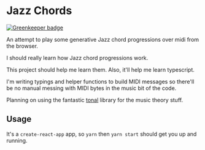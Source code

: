# Jazz Chords

[![Greenkeeper badge](https://badges.greenkeeper.io/hughrawlinson/jazz-chords.svg)](https://greenkeeper.io/)

An attempt to play some generative Jazz chord progressions over midi from the browser.

I should really learn how Jazz chord progressions work.

This project should help me learn them. Also, it'll help me learn typescript.

I'm writing typings and helper functions to build MIDI messages so there'll be no manual messing with MIDI bytes in the music bit of the code.

Planning on using the fantastic [tonal] library for the music theory stuff.

## Usage

It's a `create-react-app` app, so `yarn` then `yarn start` should get you up and running.

[tonal]: https://github.com/danigb/tonal
